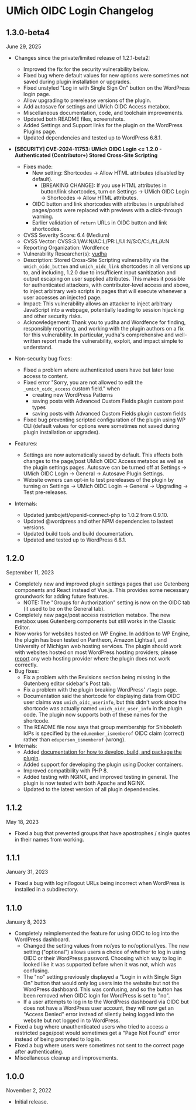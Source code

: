 # UMich OIDC Login Changelog

## 1.3.0-beta4
June 29, 2025

* Changes since the private/limited release of 1.2.1-beta2:
    * Improved the fix for the security vulnerability below.
	* Fixed bug where default values for new options were sometimes not saved during plugin installation or upgrades.
	* Fixed unstyled "Log in with Single Sign On" button on the WordPress login page.
    * Allow upgrading to prerelease versions of the plugin.
	* Add autosave for settings and UMich OIDC Access metabox.
	* Miscellaneous documentation, code, and toolchain improvements.
	* Updated both README files, screenshots.
    * Added Settings and Support links for the plugin on the WordPress Plugins page.
	* Updated dependencies and tested up to WordPress 6.8.1.


* **[SECURITY] CVE-2024-11753: UMich OIDC Login <= 1.2.0 - Authenticated (Contributor+) Stored Cross-Site Scripting**
	* Fixes made:
		* New setting: Shortcodes -> Allow HTML attributes (disabled by default).
			* [BREAKING CHANGE]: If you use HTML attributes in button/link shortcodes, turn on Settings -> UMich OIDC Login -> Shortcodes -> Allow HTML attributes.
		* OIDC button and link shortcodes with attributes in unpublished pages/posts were replaced with previews with a click-through warning.
		* Earlier validation of `return` URLs in OIDC button and link shortcodes.
	* CVSS Severity Score: 6.4 (Medium)
	* CVSS Vector: CVSS:3.1/AV:N/AC:L/PR:L/UI:N/S:C/C:L/I:L/A:N
	* Reporting Organization: Wordfence
	* Vulnerability Researcher(s): [yudha](https://www.wordfence.com/threat-intel/vulnerabilities/researchers/yudha)
	* Description: Stored Cross-Site Scripting vulnerability via the `umich_oidc_button` and `umich_oidc_link` shortcodes in all versions up to, and including, 1.2.0 due to insufficient input sanitization and output escaping on user supplied attributes. This makes it possible for authenticated attackers, with contributor-level access and above, to inject arbitrary web scripts in pages that will execute whenever a user accesses an injected page.
	* Impact: This vulnerability allows an attacker to inject arbitrary JavaScript into a webpage, potentially leading to session hijacking and other security risks.
	* Acknowledgement: Thank you to yudha and Wordfence for finding, responsibly reporting, and working with the plugin authors on a fix for this vulnerability.  In particular, yudha's comprehensive and well-written report made the vulnerability, exploit, and impact simple to understand.
* Non-security bug fixes:
	* Fixed a problem where authenticated users have but later lose access to content.
	* Fixed error "Sorry, you are not allowed to edit the `_umich_oidc_access` custom field." when
		* creating new WordPress Patterns
		* saving posts with Advanced Custom Fields plugin custom post types
		* saving posts with Advanced Custom Fields plugin custom fields
	* Fixed bug preventing scripted configuration of the plugin using WP CLI (default values for options were sometimes not saved during plugin installation or upgrades).
* Features:
	* Settings are now automatically saved by default. This affects both changes to the page/post UMich OIDC Access metabox as well as the plugin settings pages. Autosave can be turned off at Settings -> UMich OIDC Login -> General -> Autosave Plugin Settings.
	* Website owners can opt-in to test prereleases of the plugin by turning on Settings -> UMich OIDC Login -> General -> Upgrading -> Test pre-releases.
* Internals:
	* Updated jumbojett/openid-connect-php to 1.0.2 from 0.9.10.
	* Updated @wordpress and other NPM dependencies to lastest versions.
	* Updated build tools and build documentation.
	* Updated and tested up to WordPress 6.8.1.


## 1.2.0
September 11, 2023
* Completely new and improved plugin settings pages that use Gutenberg components and React instead of Vue.js.  This provides some necessary groundwork for adding future features.
    * NOTE: The "Groups for Authorization" setting is now on the OIDC tab (it used to be on the General tab).
* Completely new page/post access restriction metabox.  The new metabox uses Gutenberg components but still works in the Classic Editor.
* Now works for websites hosted on WP Engine.  In addition to WP Engine, the plugin has been tested on Pantheon, Amazon Lightsail, and University of Michigan web hosting services.  The plugin should work with websites hosted on most WordPress hosting providers; please [report](https://github.com/its-webhosting/umich-oidc-login/issues) any web hosting provider where the plugin does not work correctly.
* Bug fixes:
    * Fix a problem with the Revisions section being missing in the Gutenberg editor sidebar's Post tab.
    * Fix a problem with the plugin breaking WordPress' `/login` page.
    * Documentation said the shortcode for displaying data from OIDC user claims was `umich_oidc_userinfo`, but this didn't work since the shortcode was actually named `umich_oidc_user_info` in the plugin code.  The plugin now supports both of these names for the shortcode.
    * The README file now says that group membership for Shibboleth IdPs is specified by the `edumember_ismemberof` OIDC claim (correct) rather than `eduperson_ismemberof` (wrong).
* Internals:
    * Added [documentation for how to develop, build, and package the plugin](https://github.com/its-webhosting/umich-oidc-login/).
    * Added support for developing the plugin using Docker containers.
    * Improved compatibility with PHP 8.
    * Added testing with NGINX, and improved testing in general.  The plugin is now tested with both Apache and NGINX.
    * Updated to the latest version of all plugin dependencies.

## 1.1.2
May 18, 2023
* Fixed a bug that prevented groups that have apostrophes / single quotes in their names from working.

## 1.1.1
January 31, 2023
* Fixed a bug with login/logout URLs being incorrect when WordPress is installed in a subdirectory.

## 1.1.0
January 8, 2023
* Completely reimplemented the feature for using OIDC to log into the WordPress dashboard.
    * Changed the setting values from no/yes to no/optional/yes. The new setting ("optional") allows users a choice of whether to log in using OIDC or their WordPress password. Choosing which way to log in looked like it was supported before when it was not, which was confusing.
    * The "no" setting previously displayed a "Login in with Single Sign On" button that would only log users into the website but not the WordPress dashboard.  This was confusing, and so the button has been removed when OIDC login for WordPress is set to "no".
    * If a user attempts to log in to the WordPress dashboard via OIDC but does not have a WordPress user account, they will now get an "Access Denied" error instead of silently being logged into the website but not logged in to WordPress.
* Fixed a bug where unauthenticated users who tried to access a restricted page/post would sometimes get a "Page Not Found" error instead of being prompted to log in.
* Fixed a bug where users were sometimes not sent to the correct page after authenticating.
* Miscellaneous cleanup and improvements.

## 1.0.0
November 2, 2022
* Initial release.

